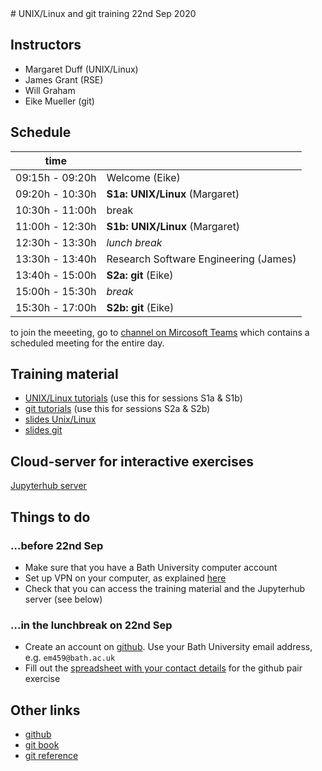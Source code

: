 <title>UNIX/Linux and git training 22nd Sep 2020</title>
# UNIX/Linux and git training 22nd Sep 2020

## Instructors 

* Margaret Duff (UNIX/Linux)
* James Grant (RSE)
* Will Graham
* Eike Mueller (git)

## Schedule

| time            |                            |
| --------------- | -------------------------- |
| 09:15h - 09:20h | Welcome (Eike)             |
| 09:20h - 10:30h | **S1a: UNIX/Linux** (Margaret) |
| 10:30h - 11:00h | break                      |
| 11:00h - 12:30h | **S1b: UNIX/Linux** (Margaret) |
| 12:30h - 13:30h | _lunch break_              |
| 13:30h - 13:40h | Research Software Engineering (James) |
| 13:40h - 15:00h | **S2a: git** (Eike)          |
| 15:00h - 15:30h | _break_                    |
| 15:30h - 17:00h | **S2b: git** (Eike)          |

to join the meeeting, go to [channel on Mircosoft Teams](https://teams.microsoft.com/l/channel/19%3a795283aae47a4006819fa593e4a6523e%40thread.tacv2/UNIX%2520and%2520git?groupId=e35d509e-83cc-4208-ae1d-7e9f096d6dd9&tenantId=377e3d22-4ea1-422d-b0ad-8fcc89406b9e) which contains a scheduled meeting for the entire day.

## Training material
* [UNIX/Linux tutorials](https://arc-lessons.github.io/intro-linux/00_schedule.html) (use this for sessions S1a & S1b)
* [git tutorials](<https://arc-lessons.github.io/version-control-git/00_schedule.html>) (use this for sessions S2a & S2b)
* [slides Unix/Linux](https://people.bath.ac.uk/em459/)
* [slides git](https://people.bath.ac.uk/em459/)

## Cloud-server for interactive exercises
[Jupyterhub server](https://dev.jupyterhub.bath.ac.uk)

## Things to do

### ...before 22nd Sep
* Make sure that you have a Bath University computer account
* Set up VPN on your computer, as explained [here](https://www.bath.ac.uk/guides/setting-up-vpn-on-your-device/)
* Check that you can access the training material and the Jupyterhub server (see below)

### ...in the lunchbreak on 22nd Sep
* Create an account on [github](https://www.github.com). Use your Bath University email address, e.g. `em459@bath.ac.uk`
* Fill out the [spreadsheet with your contact details](https://docs.google.com/spreadsheets/d/1pvtEDYiz_PqowN8qmvwqketSQolj4O4VhBc1o-umHvg/edit?usp=sharing) for the github pair exercise

## Other links
* [github](https://www.github.com)
* [git book](https://git-scm.com/book)
* [git reference](https://git-scm.com/docs)
